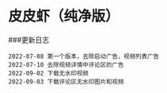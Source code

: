 # 皮皮虾（纯净版）
###更新日志
```
2022-07-08 第一个版本，去除启动广告，视频列表广告
2022-07-10 去除视频详情中评论区的广告
2022-09-02 下载无水印视频
2022-09-03 下载评论区无水印图片和视频
```

